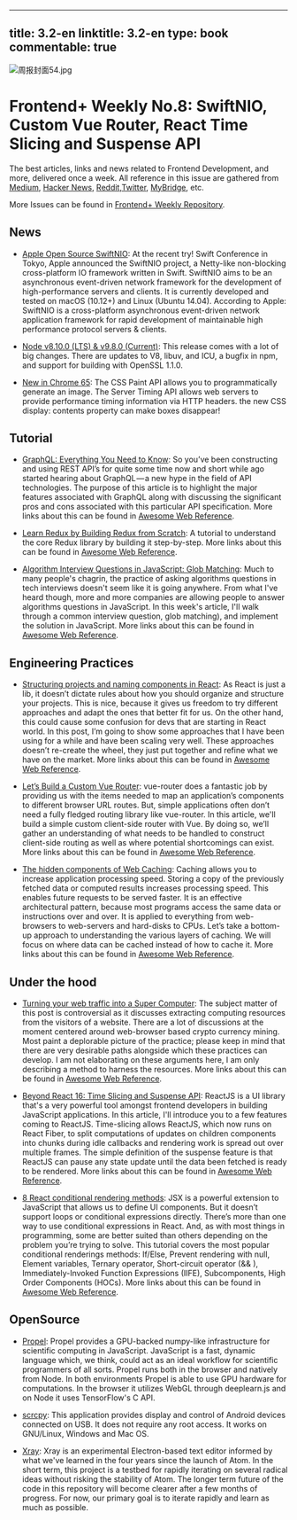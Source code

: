 
---
title: 3.2-en
linktitle: 3.2-en
type: book
commentable: true
---

![周报封面54.jpg](http://upload-images.jianshu.io/upload_images/1647496-9533a9cf0d76768e.jpg?imageMogr2/auto-orient/strip%7CimageView2/2/w/1240)

# Frontend+ Weekly No.8: SwiftNIO, Custom Vue Router, React Time Slicing and Suspense API

The best articles, links and news related to Frontend Development, and more, delivered once a week. All reference in this issue are gathered from [Medium](https://medium.com/@384924552), [Hacker News](https://news.ycombinator.com/news), [Reddit](reddit.com),[Twitter](twitter.com), [MyBridge](mybridge.co), etc.

More Issues can be found in [Frontend+ Weekly Repository](https://parg.co/U9x).

## News

- [Apple Open Source SwiftNIO](https://github.com/apple/swift-nio): At the recent try! Swift Conference in Tokyo, Apple announced the SwiftNIO project, a Netty-like non-blocking cross-platform IO framework written in Swift. SwiftNIO aims to be an asynchronous event-driven network framework for the development of high-performance servers and clients. It is currently developed and tested on macOS (10.12+) and Linux (Ubuntu 14.04). According to Apple: SwiftNIO is a cross-platform asynchronous event-driven network application framework for rapid development of maintainable high performance protocol servers & clients.

- [Node v8.10.0 (LTS) & v9.8.0 (Current)](https://nodejs.org/en/blog/release/v8.10.0/): This release comes with a lot of big changes. There are updates to V8, libuv, and ICU, a bugfix in npm, and support for building with OpenSSL 1.1.0.

- [New in Chrome 65](https://developers.google.com/web/updates/2018/03/nic65): The CSS Paint API allows you to programmatically generate an image. The Server Timing API allows web servers to provide performance timing information via HTTP headers. the new CSS display: contents property can make boxes disappear!

## Tutorial

- [GraphQL: Everything You Need to Know](https://medium.com/@weblab_tech/graphql-everything-you-need-to-know-58756ff253d8): So you’ve been constructing and using REST API’s for quite some time now and short while ago started hearing about GraphQL — a new hype in the field of API technologies. The purpose of this article is to highlight the major features associated with GraphQL along with discussing the significant pros and cons associated with this particular API specification. More links about this can be found in [Awesome Web Reference](https://parg.co/UXa).

- [Learn Redux by Building Redux from Scratch](https://parg.co/Uah): A tutorial to understand the core Redux library by building it step-by-step. More links about this can be found in [Awesome Web Reference](https://parg.co/UXa).

- [Algorithm Interview Questions in JavaScript: Glob Matching](http://thecodebarbarian.com/algorithm-interview-questions-in-js-glob-matching.html): Much to many people's chagrin, the practice of asking algorithms questions in tech interviews doesn't seem like it is going anywhere. From what I've heard though, more and more companies are allowing people to answer algorithms questions in JavaScript. In this week's article, I'll walk through a common interview question, glob matching), and implement the solution in JavaScript. More links about this can be found in [Awesome Web Reference](https://parg.co/UXa).

## Engineering Practices

- [Structuring projects and naming components in React](https://parg.co/Ugc): As React is just a lib, it doesn’t dictate rules about how you should organize and structure your projects. This is nice, because it gives us freedom to try different approaches and adapt the ones that better fit for us. On the other hand, this could cause some confusion for devs that are starting in React world. In this post, I’m going to show some approaches that I have been using for a while and have been scaling very well. These approaches doesn’t re-create the wheel, they just put together and refine what we have on the market. More links about this can be found in [Awesome Web Reference](https://parg.co/UXa).

- [Let’s Build a Custom Vue Router](https://css-tricks.com/build-a-custom-vue-router/): vue-router does a fantastic job by providing us with the items needed to map an application’s components to different browser URL routes. But, simple applications often don’t need a fully fledged routing library like vue-router. In this article, we'll build a simple custom client-side router with Vue. By doing so, we’ll gather an understanding of what needs to be handled to construct client-side routing as well as where potential shortcomings can exist. More links about this can be found in [Awesome Web Reference](https://parg.co/UXa).

- [The hidden components of Web Caching](https://parg.co/UFt): Caching allows you to increase application processing speed. Storing a copy of the previously fetched data or computed results increases processing speed. This enables future requests to be served faster. It is an effective architectural pattern, because most programs access the same data or instructions over and over. It is applied to everything from web-browsers to web-servers and hard-disks to CPUs. Let’s take a bottom-up approach to understanding the various layers of caching. We will focus on where data can be cached instead of how to cache it. More links about this can be found in [Awesome Web Reference](https://parg.co/UXa).

## Under the hood

- [Turning your web traffic into a Super Computer](http://ben.akrin.com/?p=5997): The subject matter of this post is controversial as it discusses extracting computing resources from the visitors of a website. There are a lot of discussions at the moment centered around web-browser based crypto currency mining. Most paint a deplorable picture of the practice; please keep in mind that there are very desirable paths alongside which these practices can develop. I am not elaborating on these arguments here, I am only describing a method to harness the resources. More links about this can be found in [Awesome Web Reference](https://parg.co/UXa).

- [Beyond React 16: Time Slicing and Suspense API](https://auth0.com/blog/time-slice-suspense-react16/): ReactJS is a UI library that's a very powerful tool amongst frontend developers in building JavaScript applications. In this article, I'll introduce you to a few features coming to ReactJS. Time-slicing allows ReactJS, which now runs on React Fiber, to split computations of updates on children components into chunks during idle callbacks and rendering work is spread out over multiple frames. The simple definition of the suspense feature is that ReactJS can pause any state update until the data been fetched is ready to be rendered. More links about this can be found in [Awesome Web Reference](https://parg.co/UXa).

- [8 React conditional rendering methods](https://parg.co/UFV): JSX is a powerful extension to JavaScript that allows us to define UI components. But it doesn’t support loops or conditional expressions directly. There’s more than one way to use conditional expressions in React. And, as with most things in programming, some are better suited than others depending on the problem you’re trying to solve. This tutorial covers the most popular conditional renderings methods: If/Else, Prevent rendering with null, Element variables, Ternary operator, Short-circuit operator (&& ), Immediately-Invoked Function Expressions (IIFE), Subcomponents, High Order Components (HOCs). More links about this can be found in [Awesome Web Reference](https://parg.co/UXa).

## OpenSource

- [Propel](http://propelml.org/): Propel provides a GPU-backed numpy-like infrastructure for scientific computing in JavaScript. JavaScript is a fast, dynamic language which, we think, could act as an ideal workflow for scientific programmers of all sorts. Propel runs both in the browser and natively from Node. In both environments Propel is able to use GPU hardware for computations. In the browser it utilizes WebGL through deeplearn.js and on Node it uses TensorFlow's C API.

- [scrcpy](https://github.com/Genymobile/scrcpy): This application provides display and control of Android devices connected on USB. It does not require any root access. It works on GNU/Linux, Windows and Mac OS.

- [Xray](https://github.com/atom/xray): Xray is an experimental Electron-based text editor informed by what we've learned in the four years since the launch of Atom. In the short term, this project is a testbed for rapidly iterating on several radical ideas without risking the stability of Atom. The longer term future of the code in this repository will become clearer after a few months of progress. For now, our primary goal is to iterate rapidly and learn as much as possible.

    